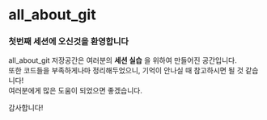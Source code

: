 # all_about_git
  
### 첫번째 세션에 오신것을 **환영합니다**  
all_about_git 저장공간은 여러분의 **세션 실습** 을 위하여 만들어진 공간입니다.  
또한 코드들을 부족하게나마 정리해두었으니, 기억이 안나실 때 참고하시면 될 것 같습니다!  
여러분에게 많은 도움이 되었으면 좋겠습니다.  
  
감사합니다!
